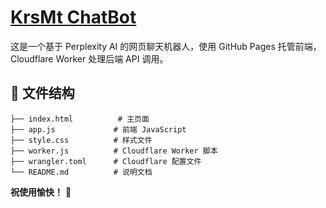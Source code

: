 # [KrsMt ChatBot](ai.krsmt.tech)

这是一个基于 Perplexity AI 的网页聊天机器人，使用 GitHub Pages 托管前端，Cloudflare Worker 处理后端 API 调用。

## 📁 文件结构

```
├── index.html          # 主页面
├── app.js             # 前端 JavaScript
├── style.css          # 样式文件
├── worker.js          # Cloudflare Worker 脚本
├── wrangler.toml      # Cloudflare 配置文件
└── README.md          # 说明文档
```


**祝使用愉快！** 🎉

